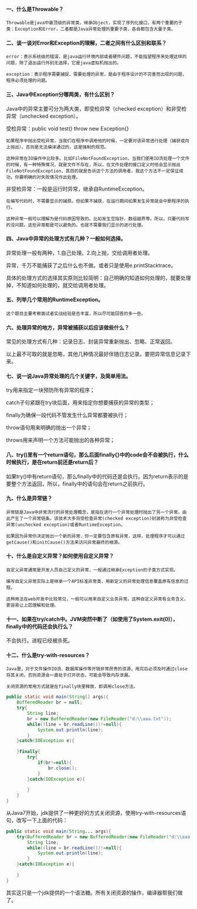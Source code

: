 #### 一、什么是Throwable？

	Throwable是java中最顶级的异常类，继承Object，实现了序列化接口，有两个重要的子类：Exception和Error，二者都是Java异常处理的重要子类，各自都包含大量子类。

#### 二、谈一谈对Error和Exception的理解，二者之间有什么区别和联系？

	error：表示系统级的错误，是java运行环境内部或者硬件问题，不能指望程序来处理这样的问题，除了退出运行外别无选择，它是java虚拟机抛出的。
	
	exception：表示程序需要捕捉、需要处理的异常，是由于程序设计的不完善而出现的问题，程序必须处理的问题。

#### 三、Java中Exception分哪两类，有什么区别？

Java中的异常主要可分为两大类，即受检异常（checked exception）和非受检异常（unchecked exception）。

受检异常：public void test() throw new Exception{}

	如果程序中抛出受检异常，当我们在程序中调用他的时候，一定要对该异常进行处理（捕获或向上抛出），否则是无法编译通过的，这是强制的规范。
	
	这种异常在IO操作中比较多。比如FileNotFoundException，当我们使用IO流处理一个文件的时候，有一种特殊情况，就是文件不存在，所以，在文件处理的接口定义时他会显示抛出FileNotFoundException，其目的就是告诉这个方法的调用者，我这个方法不一定保证成功，你要明确的对失败情况作出处理。

非受检异常：一般是运行时异常，继承自RuntimeException。

	在编写代码时，不需要显示的捕获。但如果不捕获，在运行期间如果发生异常就会中断程序的执行。
	
	这种异常一般可以理解为是代码原因导致的。比如发生空指针、数组越界等。所以，只要代码写的没问题，这些异常都是可以避免的。也就不需要我们显示的进行处理。

#### 四、Java中异常的处理方式有几种？一般如何选择。

异常处理一般有两种，1.自己处理。2.向上抛，交给调用者处理。

异常，千万不能捕获了之后什么也不做。或者只是使用e.printStacktrace。

具体的处理方式的选择其实原则比较简明：自己明确的知道如何处理的，就要处理掉，不知道如何处理的，就交给调用者处理。

#### 五、列举几个常用的RuntimeException。

	这个题目主要考察面试者实战经验是否丰富，所以尽可能回答的多一些。

#### 六、处理异常的地方，异常被捕获以后应该做些什么？

常见的处理方式有几种：记录日志、封装异常重新抛出、忽略、正常返回。

以上最不可取的就是忽略，其他几种情况最好伴随日志记录。要把异常信息记录下来。

#### 七、说一说Java异常处理的几个关键字，及简单用法。

try用来指定一块预防所有异常的程序；

catch子句紧跟在try块后面，用来指定你想要捕获的异常的类型；

finally为确保一段代码不管发生什么异常都要被执行；

throw语句用来明确的抛出一个异常；

throws用来声明一个方法可能抛出的各种异常；

#### 八、try()里有一个return语句，那么后面finally{}中的code会不会被执行，什么时候执行，是在return前还是return后？

如果try()中有return语句，那么finally中的代码还是会执行。因为return表示的是要整个方法返回，所以，finally中的语句会在return之前执行。

#### 九、什么是异常链？

	异常链是Java中非常流行的异常处理概念，是指在进行一个异常处理时抛出了另一个异常，由此产生了一个异常链条。该技术大多将受检查异常(checked exception)封装称为非受检查异常(unchecked exception)或者RuntimeException。
	
	如果因为异常你决定抛出一个新的异常，你一定要包含原有异常，这样，处理程序才可以通过getCause()和initCause()方法来访问异常最终的根源。

#### 十、什么是自定义异常？如何使用自定义异常？

	自定义异常通常是开发人员自己定义的异常，一般通过继承Exception的子类方式实现。
	
	编写自定义异常实际上是继承一个API标准异常类，用新定义的异常处理信息覆盖原有信息的过程。
	
	这种用法在web开发中比较常见，一般可以用来自定义业务异常。这种自定义异常有业务含义，更容易让上层理解和处理。

#### 十一、如果在try/catch中。JVM突然中断了（如使用了System.exit(0)），finally中的代码还会执行么？

不会执行。进程已经被杀死。

#### 十二、什么是try-with-resources？

	Java里，对于文件操作IO流、数据库操作等开销非常昂贵的资源，用完后必须及时通过close将其关闭，否则资源会一直处于打开状态，可能会导致内存泄漏。
	
	关闭资源的常用方式就是在finally块里释放，即调用close方法。

```java
public static void main(String[] args){
    BufferedReader br = null;
    try{
        String line;
        br = new BufferedReader(new FileReader("d:\\aaa.txt"));
        while((line = br.readLine())!=null){
            System.out.println(line);
        }
    }catch(IOException e){
        
    }finally{
        try{
            if(br!=null){
                br.close();
            }
        }catch(IOException e){
            
        }
    }
}
```

从Java7开始，jdk提供了一种更好的方式关闭资源，使用try-with-resources语句，改写一下上面的代码：

```java
public static void main(String... args){
    try(BufferedReader br = new BufferedReader(new FileReader("d:\\aaa.txt"))){
        String line;
        while((line = br.readLine())!=null){
            System.out.println(line);
        }
    }catch(IOException e){
        
    }
}
```

其实这只是一个jdk提供的一个语法糖。所有关闭资源的操作，编译器帮我们做了。
